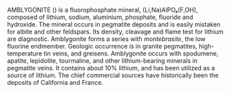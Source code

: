 AMBLYGONITE () is a fluorophosphate mineral, (Li,Na)AlPO₄(F,OH), composed of lithium, sodium, aluminium, phosphate, fluoride and hydroxide. The mineral occurs in pegmatite deposits and is easily mistaken for albite and other feldspars. Its density, cleavage and flame test for lithium are diagnostic. Amblygonite forms a series with _montebrasite_, the low fluorine endmember. Geologic occurrence is in granite pegmatites, high-temperature tin veins, and greisens. Amblygonite occurs with spodumene, apatite, lepidolite, tourmaline, and other lithium-bearing minerals in pegmatite veins. It contains about 10% lithium, and has been utilized as a source of lithium. The chief commercial sources have historically been the deposits of California and France.
